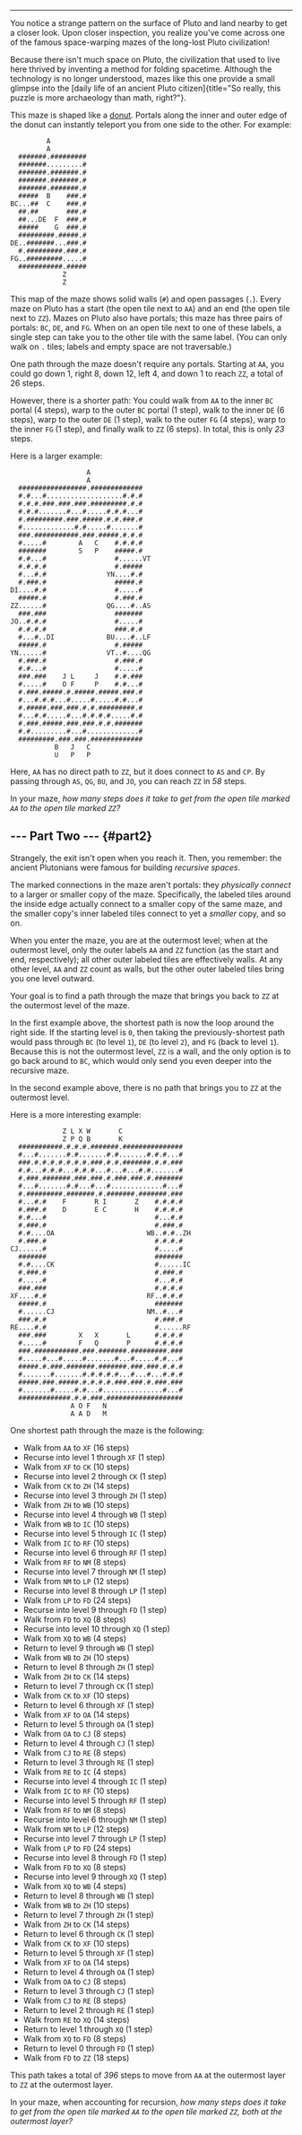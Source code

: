 ------------------------------

You notice a strange pattern on the surface of Pluto and land nearby to
get a closer look. Upon closer inspection, you realize you\'ve come
across one of the famous space-warping mazes of the long-lost Pluto
civilization!

Because there isn\'t much space on Pluto, the civilization that used to
live here thrived by inventing a method for folding spacetime. Although
the technology is no longer understood, mazes like this one provide a
small glimpse into the [daily life of an ancient Pluto
citizen]{title="So really, this puzzle is more archaeology than math, right?"}.

This maze is shaped like a [donut](https://en.wikipedia.org/wiki/Torus).
Portals along the inner and outer edge of the donut can instantly
teleport you from one side to the other. For example:

             A           
             A           
      #######.#########  
      #######.........#  
      #######.#######.#  
      #######.#######.#  
      #######.#######.#  
      #####  B    ###.#  
    BC...##  C    ###.#  
      ##.##       ###.#  
      ##...DE  F  ###.#  
      #####    G  ###.#  
      #########.#####.#  
    DE..#######...###.#  
      #.#########.###.#  
    FG..#########.....#  
      ###########.#####  
                 Z       
                 Z       

This map of the maze shows solid walls (`#`) and open passages (`.`).
Every maze on Pluto has a start (the open tile next to `AA`) and an end
(the open tile next to `ZZ`). Mazes on Pluto also have portals; this
maze has three pairs of portals: `BC`, `DE`, and `FG`. When on an open
tile next to one of these labels, a single step can take you to the
other tile with the same label. (You can only walk on `.` tiles; labels
and empty space are not traversable.)

One path through the maze doesn\'t require any portals. Starting at
`AA`, you could go down 1, right 8, down 12, left 4, and down 1 to reach
`ZZ`, a total of 26 steps.

However, there is a shorter path: You could walk from `AA` to the inner
`BC` portal (4 steps), warp to the outer `BC` portal (1 step), walk to
the inner `DE` (6 steps), warp to the outer `DE` (1 step), walk to the
outer `FG` (4 steps), warp to the inner `FG` (1 step), and finally walk
to `ZZ` (6 steps). In total, this is only *23* steps.

Here is a larger example:

                       A               
                       A               
      #################.#############  
      #.#...#...................#.#.#  
      #.#.#.###.###.###.#########.#.#  
      #.#.#.......#...#.....#.#.#...#  
      #.#########.###.#####.#.#.###.#  
      #.............#.#.....#.......#  
      ###.###########.###.#####.#.#.#  
      #.....#        A   C    #.#.#.#  
      #######        S   P    #####.#  
      #.#...#                 #......VT
      #.#.#.#                 #.#####  
      #...#.#               YN....#.#  
      #.###.#                 #####.#  
    DI....#.#                 #.....#  
      #####.#                 #.###.#  
    ZZ......#               QG....#..AS
      ###.###                 #######  
    JO..#.#.#                 #.....#  
      #.#.#.#                 ###.#.#  
      #...#..DI             BU....#..LF
      #####.#                 #.#####  
    YN......#               VT..#....QG
      #.###.#                 #.###.#  
      #.#...#                 #.....#  
      ###.###    J L     J    #.#.###  
      #.....#    O F     P    #.#...#  
      #.###.#####.#.#####.#####.###.#  
      #...#.#.#...#.....#.....#.#...#  
      #.#####.###.###.#.#.#########.#  
      #...#.#.....#...#.#.#.#.....#.#  
      #.###.#####.###.###.#.#.#######  
      #.#.........#...#.............#  
      #########.###.###.#############  
               B   J   C               
               U   P   P               

Here, `AA` has no direct path to `ZZ`, but it does connect to `AS` and
`CP`. By passing through `AS`, `QG`, `BU`, and `JO`, you can reach `ZZ`
in *58* steps.

In your maze, *how many steps does it take to get from the open tile
marked `AA` to the open tile marked `ZZ`?*


\-\-- Part Two \-\-- {#part2}
--------------------

Strangely, the exit isn\'t open when you reach it. Then, you remember:
the ancient Plutonians were famous for building *recursive spaces*.

The marked connections in the maze aren\'t portals: they *physically
connect* to a larger or smaller copy of the maze. Specifically, the
labeled tiles around the inside edge actually connect to a smaller copy
of the same maze, and the smaller copy\'s inner labeled tiles connect to
yet a *smaller* copy, and so on.

When you enter the maze, you are at the outermost level; when at the
outermost level, only the outer labels `AA` and `ZZ` function (as the
start and end, respectively); all other outer labeled tiles are
effectively walls. At any other level, `AA` and `ZZ` count as walls, but
the other outer labeled tiles bring you one level outward.

Your goal is to find a path through the maze that brings you back to
`ZZ` at the outermost level of the maze.

In the first example above, the shortest path is now the loop around the
right side. If the starting level is `0`, then taking the
previously-shortest path would pass through `BC` (to level `1`), `DE`
(to level `2`), and `FG` (back to level `1`). Because this is not the
outermost level, `ZZ` is a wall, and the only option is to go back
around to `BC`, which would only send you even deeper into the recursive
maze.

In the second example above, there is no path that brings you to `ZZ` at
the outermost level.

Here is a more interesting example:

                 Z L X W       C                 
                 Z P Q B       K                 
      ###########.#.#.#.#######.###############  
      #...#.......#.#.......#.#.......#.#.#...#  
      ###.#.#.#.#.#.#.#.###.#.#.#######.#.#.###  
      #.#...#.#.#...#.#.#...#...#...#.#.......#  
      #.###.#######.###.###.#.###.###.#.#######  
      #...#.......#.#...#...#.............#...#  
      #.#########.#######.#.#######.#######.###  
      #...#.#    F       R I       Z    #.#.#.#  
      #.###.#    D       E C       H    #.#.#.#  
      #.#...#                           #...#.#  
      #.###.#                           #.###.#  
      #.#....OA                       WB..#.#..ZH
      #.###.#                           #.#.#.#  
    CJ......#                           #.....#  
      #######                           #######  
      #.#....CK                         #......IC
      #.###.#                           #.###.#  
      #.....#                           #...#.#  
      ###.###                           #.#.#.#  
    XF....#.#                         RF..#.#.#  
      #####.#                           #######  
      #......CJ                       NM..#...#  
      ###.#.#                           #.###.#  
    RE....#.#                           #......RF
      ###.###        X   X       L      #.#.#.#  
      #.....#        F   Q       P      #.#.#.#  
      ###.###########.###.#######.#########.###  
      #.....#...#.....#.......#...#.....#.#...#  
      #####.#.###.#######.#######.###.###.#.#.#  
      #.......#.......#.#.#.#.#...#...#...#.#.#  
      #####.###.#####.#.#.#.#.###.###.#.###.###  
      #.......#.....#.#...#...............#...#  
      #############.#.#.###.###################  
                   A O F   N                     
                   A A D   M                     

One shortest path through the maze is the following:

-   Walk from `AA` to `XF` (16 steps)
-   Recurse into level 1 through `XF` (1 step)
-   Walk from `XF` to `CK` (10 steps)
-   Recurse into level 2 through `CK` (1 step)
-   Walk from `CK` to `ZH` (14 steps)
-   Recurse into level 3 through `ZH` (1 step)
-   Walk from `ZH` to `WB` (10 steps)
-   Recurse into level 4 through `WB` (1 step)
-   Walk from `WB` to `IC` (10 steps)
-   Recurse into level 5 through `IC` (1 step)
-   Walk from `IC` to `RF` (10 steps)
-   Recurse into level 6 through `RF` (1 step)
-   Walk from `RF` to `NM` (8 steps)
-   Recurse into level 7 through `NM` (1 step)
-   Walk from `NM` to `LP` (12 steps)
-   Recurse into level 8 through `LP` (1 step)
-   Walk from `LP` to `FD` (24 steps)
-   Recurse into level 9 through `FD` (1 step)
-   Walk from `FD` to `XQ` (8 steps)
-   Recurse into level 10 through `XQ` (1 step)
-   Walk from `XQ` to `WB` (4 steps)
-   Return to level 9 through `WB` (1 step)
-   Walk from `WB` to `ZH` (10 steps)
-   Return to level 8 through `ZH` (1 step)
-   Walk from `ZH` to `CK` (14 steps)
-   Return to level 7 through `CK` (1 step)
-   Walk from `CK` to `XF` (10 steps)
-   Return to level 6 through `XF` (1 step)
-   Walk from `XF` to `OA` (14 steps)
-   Return to level 5 through `OA` (1 step)
-   Walk from `OA` to `CJ` (8 steps)
-   Return to level 4 through `CJ` (1 step)
-   Walk from `CJ` to `RE` (8 steps)
-   Return to level 3 through `RE` (1 step)
-   Walk from `RE` to `IC` (4 steps)
-   Recurse into level 4 through `IC` (1 step)
-   Walk from `IC` to `RF` (10 steps)
-   Recurse into level 5 through `RF` (1 step)
-   Walk from `RF` to `NM` (8 steps)
-   Recurse into level 6 through `NM` (1 step)
-   Walk from `NM` to `LP` (12 steps)
-   Recurse into level 7 through `LP` (1 step)
-   Walk from `LP` to `FD` (24 steps)
-   Recurse into level 8 through `FD` (1 step)
-   Walk from `FD` to `XQ` (8 steps)
-   Recurse into level 9 through `XQ` (1 step)
-   Walk from `XQ` to `WB` (4 steps)
-   Return to level 8 through `WB` (1 step)
-   Walk from `WB` to `ZH` (10 steps)
-   Return to level 7 through `ZH` (1 step)
-   Walk from `ZH` to `CK` (14 steps)
-   Return to level 6 through `CK` (1 step)
-   Walk from `CK` to `XF` (10 steps)
-   Return to level 5 through `XF` (1 step)
-   Walk from `XF` to `OA` (14 steps)
-   Return to level 4 through `OA` (1 step)
-   Walk from `OA` to `CJ` (8 steps)
-   Return to level 3 through `CJ` (1 step)
-   Walk from `CJ` to `RE` (8 steps)
-   Return to level 2 through `RE` (1 step)
-   Walk from `RE` to `XQ` (14 steps)
-   Return to level 1 through `XQ` (1 step)
-   Walk from `XQ` to `FD` (8 steps)
-   Return to level 0 through `FD` (1 step)
-   Walk from `FD` to `ZZ` (18 steps)

This path takes a total of *396* steps to move from `AA` at the
outermost layer to `ZZ` at the outermost layer.

In your maze, when accounting for recursion, *how many steps does it
take to get from the open tile marked `AA` to the open tile marked `ZZ`,
both at the outermost layer?*
